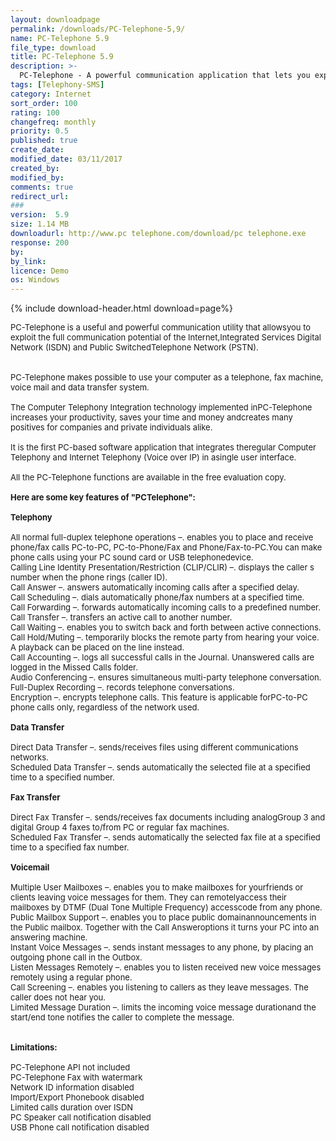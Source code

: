 ```yaml
---
layout: downloadpage
permalink: /downloads/PC-Telephone-5,9/
name: PC-Telephone 5.9
file_type: download
title: PC-Telephone 5.9
description: >-
  PC-Telephone - A powerful communication application that lets you exploit the full communication potential of the Internet
tags: [Telephony-SMS]
category: Internet
sort_order: 100
rating: 100
changefreq: monthly
priority: 0.5
published: true
create_date: 
modified_date: 03/11/2017
created_by: 
modified_by: 
comments: true
redirect_url: 
### 
version:  5.9
size: 1.14 MB
downloadurl: http://www.pc telephone.com/download/pc telephone.exe
response: 200
by: 
by_link: 
licence: Demo 
os: Windows
---
```


{% include download-header.html download=page%}

<p style="fix-download-text !important">
<p><font size="2"><p>PC-Telephone is a useful and powerful communication utility that allowsyou to exploit the full communication potential of the Internet,Integrated Services Digital Network (ISDN) and Public SwitchedTelephone Network (PSTN).<br />
<br />
<br />
PC-Telephone makes possible to use your computer as a telephone, fax machine, voice mail and data transfer</a> system.<br />
<br />
The Computer Telephony Integration technology implemented inPC-Telephone increases your productivity, saves your time and money andcreates many positives for companies and private individuals alike. <br />
<br />
It is the first PC-based software application that integrates theregular Computer Telephony and Internet Telephony (Voice over IP) in asingle user interface.<br />
<br />
All the PC-Telephone functions are available in the free evaluation copy.<br />
<br />
<span><strong>Here are some key features of "PCTelephone":</strong></span><br />
<br />
<strong>Telephony </strong><br />
<br />
All normal full-duplex telephone operations –. enables you to place and receive phone/fax calls PC-to-PC, PC-to-Phone/Fax and Phone/Fax-to-PC.You can make phone calls using your PC sound card or USB telephonedevice. <br />
Calling Line Identity Presentation/Restriction (CLIP/CLIR) –. displays the caller s number when the phone rings (caller ID). <br />
Call Answer –. answers automatically incoming calls after a specified delay. <br />
Call Scheduling –. dials automatically phone/fax numbers at a specified time. <br />
Call Forwarding –. forwards automatically incoming calls to a predefined number. <br />
Call Transfer –. transfers an active call to another number. <br />
Call Waiting –. enables you to switch back and forth between active connections. <br />
Call Hold/Muting –. temporarily blocks the remote party from hearing your voice. A playback can be placed on the line instead. <br />
Call Accounting –. logs all successful calls in the Journal. Unanswered calls are logged in the Missed Calls folder. <br />
Audio Conferencing –. ensures simultaneous multi-party telephone conversation. <br />
Full-Duplex Recording –. records telephone conversations. <br />
Encryption –. encrypts telephone calls. This feature is applicable forPC-to-PC phone calls only, regardless of the network used.<br />
<br />
<strong>Data Transfer </strong><br />
<br />
Direct Data Transfer –. sends/receives files using different communications networks. <br />
Scheduled Data Transfer –. sends automatically the selected file at a specified time to a specified number. <br />
<br />
<strong>Fax Transfer </strong><br />
<br />
Direct Fax Transfer –. sends/receives fax documents including analogGroup 3 and digital Group 4 faxes to/from PC or regular fax machines. <br />
Scheduled Fax Transfer –. sends automatically the selected fax file at a specified time to a specified fax number. <br />
<br />
<strong>Voicemail </strong><br />
<br />
Multiple User Mailboxes –. enables you to make mailboxes for yourfriends or clients leaving voice messages for them. They can remotelyaccess their mailboxes by DTMF (Dual Tone Multiple Frequency) accesscode from any phone. <br />
Public Mailbox Support –. enables you to place public domainannouncements in the Public mailbox. Together with the Call Answeroptions it turns your PC into an answering machine. <br />
Instant Voice Messages –. sends instant messages to any phone, by placing an outgoing phone call in the Outbox. <br />
Listen Messages Remotely –. enables you to listen received new voice messages remotely using a regular phone. <br />
Call Screening –. enables you listening to callers as they leave messages. The caller does not hear you. <br />
Limited Message Duration –. limits the incoming voice message durationand the start/end tone notifies the caller to complete the message. <br />
<br />
<br />
<span><strong>Limitations:</strong></span><br />
<br />
PC-Telephone API not included<br />
PC-Telephone Fax with watermark<br />
Network ID information disabled<br />
Import/Export Phonebook disabled<br />
Limited calls duration over ISDN<br />
PC Speaker call notification disabled<br />
USB Phone call notification disabled</p></p></p>
